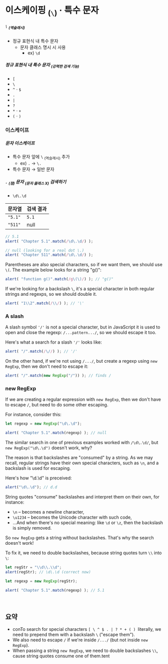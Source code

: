 이스케이핑 <sub>(`\`)</sub> · 특수 문자
============================

##### `\` <sub>(역슬래시)</sub>
- 정규 표현식 내 특수 문자
  - 문자 클래스 명시 시 사용
    - ex\) `\d`

##### 정규 표현식 내 특수 문자 <sub>(강력한 검색 기능)</sub>
- `[`
- `\`
- `^` · `$`
- `.`
- `|`
- `?`
- `*` · `+`
- `(` · `)`

### 이스케이프

##### 문자 이스케이프
- 특수 문자 앞에 `\` <sub>(역슬래시)</sub> 추가
  - ex\) `.` → `\.`
- 특수 문자 → 일반 문자

##### `.` <sub>(점)</sub> 문자 <sub>(문자 클래스 X)</sub> 검색하기
- `\d\.\d`

|문자열|검색 결과|
|---|---|
|`"5.1"`|`5.1`|
|`"511"`|null|

```javascript
// 5.1
alert( "Chapter 5.1".match(/\d\.\d/) );

// null (looking for a real dot \.)
alert( "Chapter 511".match(/\d\.\d/) );
```

Parentheses are also special characters, so if we want them, we should use `\(`. The example below looks for a string "g()":
```javascript
alert( "function g()".match(/g\(\)/) ); // "g()"
```

If we're looking for a backslash `\`, it's a special character in both regular strings and regexps, so we should double it.
```javascript
alert( "1\\2".match(/\\/) ); // '\'
```

### A slash
A slash symbol `'/'` is not a special character, but in JavaScript it is used to open and close the regexp: `/...pattern.../`, so we should escape it too.

Here's what a search for a slash `'/'` looks like:
```javascript
alert( "/".match(/\//) ); // '/'
```

On the other hand, if we're not using `/.../`, but create a regexp using `new RegExp`, then we don't need to escape it:
```javascript
alert( "/".match(new RegExp("/")) ); // finds /
```

### new RegExp
If we are creating a regular expression with `new RegExp`, then we don't have to escape `/`, but need to do some other escaping.

For instance, consider this:
```javascript
let regexp = new RegExp("\d\.\d");

alert( "Chapter 5.1".match(regexp) ); // null
```

The similar search in one of previous examples worked with `/\d\.\d/`, but `new RegExp("\d\.\d")` doesn't work, why?

The reason is that backslashes are "consumed" by a string. As we may recall, regular strings have their own special characters, such as `\n`, and a backslash is used for escaping.

Here's how "\d.\d" is preceived:
```javascript
alert("\d\.\d"); // d.d
```

String quotes "consume" backslashes and interpret them on their own, for instance:
- `\n` – becomes a newline character,
- `\u1234` – becomes the Unicode character with such code,
- …And when there's no special meaning: like `\d` or `\z`, then the backslash is simply removed.

So `new RegExp` gets a string without backslashes. That's why the search doesn't work!

To fix it, we need to double backslashes, because string quotes turn `\\` into `\`:
```javascript
let regStr = "\\d\\.\\d";
alert(regStr); // \d\.\d (correct now)

let regexp = new RegExp(regStr);

alert( "Chapter 5.1".match(regexp) ); // 5.1
```

<br />

## 요약
- conTo search for special characters `[ \ ^ $ . | ? * + ( ) `literally, we need to prepend them with a backslash `\` ("escape them").
- We also need to escape `/` if we're inside `/.../` (but not inside `new RegExp`).
- When passing a string `new RegExp`, we need to double backslashes `\\`, cause string quotes consume one of them.tent
